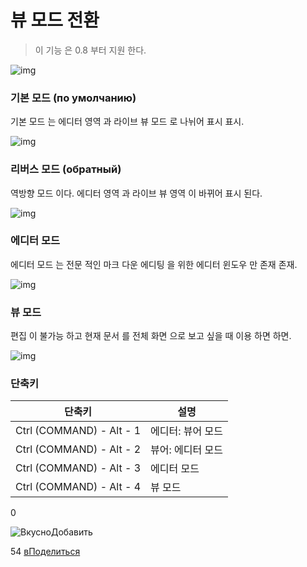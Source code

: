 # 뷰 모드 전환

> 이 기능 은 0.8 부터 지원 한다.

![img](http://pad.haroopress.com/docs/ko/view-mode/images/001.png)

### 기본 모드 (по умолчанию)

기본 모드 는 에디터 영역 과 라이브 뷰 모드 로 나뉘어 표시 표시.

![img](http://pad.haroopress.com/docs/ko/view-mode/images/002.png)

### 리버스 모드 (обратный)

역방향 모드 이다. 에디터 영역 과 라이브 뷰 영역 이 바뀌어 표시 된다.

![img](http://pad.haroopress.com/docs/ko/view-mode/images/003.png)

### 에디터 모드

에디터 모드 는 전문 적인 마크 다운 에디팅 을 위한 에디터 윈도우 만 존재 존재.

![img](http://pad.haroopress.com/docs/ko/view-mode/images/004.png)

### 뷰 모드

편집 이 불가능 하고 현재 문서 를 전체 화면 으로 보고 싶을 때 이용 하면 하면.

![img](http://pad.haroopress.com/docs/ko/view-mode/images/005.png)

### 단축키

| 단축키                      | 설명         |
| ------------------------ | ---------- |
| Ctrl (COMMAND) - Alt - 1 | 에디터: 뷰어 모드 |
| Ctrl (COMMAND) - Alt - 2 | 뷰어: 에디터 모드 |
| Ctrl (COMMAND) - Alt - 3 | 에디터 모드     |
| Ctrl (COMMAND) - Alt - 4 | 뷰 모드       |

0

![Вкусно](http://www.delicious.com/static/img/delicious.small.gif)Добавить

54
[вПоделиться](javascript:void(0);)